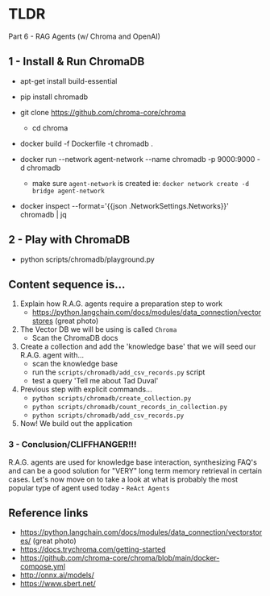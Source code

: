 # TLDR

Part 6 - RAG Agents (w/ Chroma and OpenAI)

## 1 - Install & Run ChromaDB

- apt-get install build-essential
- pip install chromadb
- git clone https://github.com/chroma-core/chroma
    - cd chroma

- docker build -f Dockerfile -t chromadb .
- docker run --network agent-network --name chromadb -p 9000:9000 -d chromadb
    - make sure `agent-network` is created ie: `docker network create -d bridge agent-network`
- docker inspect --format='{{json .NetworkSettings.Networks}}' chromadb | jq

## 2 - Play with ChromaDB

- python scripts/chromadb/playground.py

## Content sequence is...

1. Explain how R.A.G. agents require a preparation step to work
    - https://python.langchain.com/docs/modules/data_connection/vectorstores (great photo)
1. The Vector DB we will be using is called `Chroma`
    - Scan the ChromaDB docs
1. Create a collection and add the 'knowledge base' that we will seed our R.A.G. agent with...
    - scan the knowledge base
    - run the `scripts/chromadb/add_csv_records.py` script
    - test a query 'Tell me about Tad Duval'
1. Previous step with explicit commands...
    - `python scripts/chromadb/create_collection.py`
    - `python scripts/chromadb/count_records_in_collection.py`
    - `python scripts/chromadb/add_csv_records.py `
1. Now! We build out the application

### 3 - Conclusion/CLIFFHANGER!!!

R.A.G. agents are used for knowledge base interaction, synthesizing FAQ's and can be a good solution for "VERY" long term memory retrieval in certain cases. Let's now move on to take a look at what is probably the most popular type of agent used today - `ReAct Agents`

## Reference links
- https://python.langchain.com/docs/modules/data_connection/vectorstores/ (great photo)
- https://docs.trychroma.com/getting-started
- https://github.com/chroma-core/chroma/blob/main/docker-compose.yml
- http://onnx.ai/models/
- https://www.sbert.net/